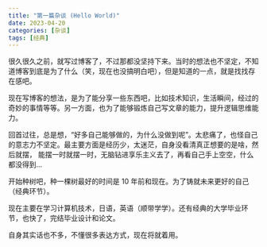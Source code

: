 ```yaml
---
title: "第一篇杂谈 (Hello World)"
date: 2023-04-20
categories: [杂谈]
tags: [经典]
---
```


很久很久之前，就写过博客了，不过那都没坚持下来。当时的想法也不坚定，不知道博客到底是为了什么（笑，现在也没搞明白吧），但是知道的一点，就是找找存在感吧。

现在写博客的想法，是为了能分享一些东西吧，比如技术知识，生活瞬间，经过的奇妙的事情等等。另一方面，也为了能够锻炼自己写文章的能力，提升逻辑思维能力。

回首过往，总是想，“好多自己能够做的，为什么没做到呢”。太悲痛了，也怪自己的意志力不坚定。最主要方面是经历少，太迷茫，自身没看清真正想要的是啥，然后就摆，
能摆一时就摆一时，无脑钻进享乐主义去了，再看自己手上空空，什么都没得到...

开始种树吧，种一棵树最好的时间是 10 年前和现在。为了铸就未来更好的自己（经典环节）。

现在主要在学习计算机技术，日语，英语（顺带学学）。还有经典的大学毕业环节，也快了，完结毕业设计和论文。

自身其实话也不多，不懂很多表达方式，现在将就着用。
